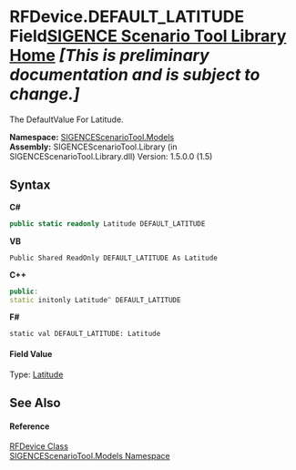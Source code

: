 # RFDevice.DEFAULT_LATITUDE Field<a href="https://github.com/ObiWanLansi/SIGENCE-Scenario-Tool">SIGENCE Scenario Tool Library Home</a> _**\[This is preliminary documentation and is subject to change.\]**_

The DefaultValue For Latitude.

**Namespace:**&nbsp;<a href="f93b21e6-e11a-5c2f-6a3f-e615945fd019.md">SIGENCEScenarioTool.Models</a><br />**Assembly:**&nbsp;SIGENCEScenarioTool.Library (in SIGENCEScenarioTool.Library.dll) Version: 1.5.0.0 (1.5)

## Syntax

**C#**<br />
``` C#
public static readonly Latitude DEFAULT_LATITUDE
```

**VB**<br />
``` VB
Public Shared ReadOnly DEFAULT_LATITUDE As Latitude
```

**C++**<br />
``` C++
public:
static initonly Latitude^ DEFAULT_LATITUDE
```

**F#**<br />
``` F#
static val DEFAULT_LATITUDE: Latitude
```


#### Field Value
Type: <a href="549a3a4f-9d09-df31-b49c-37efffe49603.md">Latitude</a>

## See Also


#### Reference
<a href="a824a6f0-dedb-4d3f-8139-8c48872258ae.md">RFDevice Class</a><br /><a href="f93b21e6-e11a-5c2f-6a3f-e615945fd019.md">SIGENCEScenarioTool.Models Namespace</a><br />